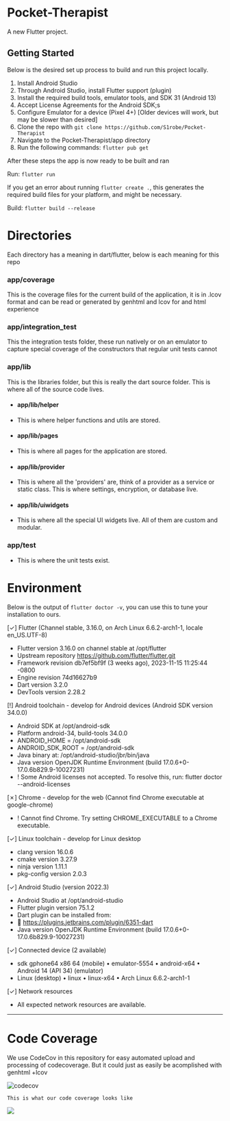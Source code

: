 # Pocket-Therapist

A new Flutter project.

## Getting Started
Below is the desired set up process to build and run this project locally.

1. Install Android Studio
2. Through Android Studio, install Flutter support (plugin)
3. Install the required build tools, emulator tools, and SDK 31 (Android 13)
4. Accept License Agreements for the Android SDK;s
5. Configure Emulator for a device (Pixel 4+) [Older devices will work, but may be slower than desired]
6. Clone the repo with `git clone https://github.com/S1robe/Pocket-Therapist`
7. Navigate to the Pocket-Therapist/app directory
8. Run the following commands: `flutter pub get`

After these steps the app is now ready to be built and ran

Run: `flutter run`

If you get an error about running `flutter create .`, this generates the required build files for your platform, and might be necessary.

Build: `flutter build --release`


# Directories
Each directory has a meaning in dart/flutter, below is each meaning for this repo

### app/coverage
This is the coverage files for the current build of the application, it is in .lcov format and can be read or generated by genhtml and lcov for and html experience

### app/integration_test
This the integration tests folder, these run natively or on an emulator to capture special coverage of the constructors that regular unit tests cannot

### app/lib
This is the libraries folder, but this is really the dart source folder. This is where all of the source code lives.

- #### app/lib/helper
- This is where helper functions and utils are stored.

- #### app/lib/pages
- This is where all pages for the application are stored.

- #### app/lib/provider
- This is where all the 'providers' are, think of a provider as a service or static class. This is where settings, encryption, or database live.

- #### app/lib/uiwidgets
- This is where all the special UI widgets live. All of them are custom and modular.

### app/test
- This is where the unit tests exist.

# Environment
Below is the output of `flutter doctor -v`, you can use this to tune your installation to ours.


[✓] Flutter (Channel stable, 3.16.0, on Arch Linux 6.6.2-arch1-1, locale en_US.UTF-8)
- Flutter version 3.16.0 on channel stable at /opt/flutter
- Upstream repository https://github.com/flutter/flutter.git
- Framework revision db7ef5bf9f (3 weeks ago), 2023-11-15 11:25:44 -0800
- Engine revision 74d16627b9
- Dart version 3.2.0
- DevTools version 2.28.2

[!] Android toolchain - develop for Android devices (Android SDK version 34.0.0)
- Android SDK at /opt/android-sdk
- Platform android-34, build-tools 34.0.0
- ANDROID_HOME = /opt/android-sdk
- ANDROID_SDK_ROOT = /opt/android-sdk
- Java binary at: /opt/android-studio/jbr/bin/java
- Java version OpenJDK Runtime Environment (build 17.0.6+0-17.0.6b829.9-10027231)
- ! Some Android licenses not accepted. To resolve this, run: flutter doctor --android-licenses

[✗] Chrome - develop for the web (Cannot find Chrome executable at google-chrome)
- ! Cannot find Chrome. Try setting CHROME_EXECUTABLE to a Chrome executable.

[✓] Linux toolchain - develop for Linux desktop
- clang version 16.0.6
- cmake version 3.27.9
- ninja version 1.11.1
- pkg-config version 2.0.3

[✓] Android Studio (version 2022.3)
- Android Studio at /opt/android-studio
- Flutter plugin version 75.1.2
- Dart plugin can be installed from:
- 🔨 https://plugins.jetbrains.com/plugin/6351-dart
- Java version OpenJDK Runtime Environment (build 17.0.6+0-17.0.6b829.9-10027231)

[✓] Connected device (2 available)
- sdk gphone64 x86 64 (mobile) • emulator-5554 • android-x64 • Android 14 (API 34) (emulator)
- Linux (desktop)              • linux         • linux-x64   • Arch Linux 6.6.2-arch1-1

[✓] Network resources
- All expected network resources are available.
****


# Code Coverage
We use CodeCov in this repository for easy automated upload and processing of codecoverage. But it could just as easily be acomplished with genhtml +lcov

![codecov](https://codecov.io/gh/S1robe/Pocket-Therapist/graph/badge.svg?token=UV1ODNUYHT)

`This is what our code coverage looks like`

![](https://codecov.io/gh/S1robe/Pocket-Therapist/graphs/tree.svg?token=UV1ODNUYHT)
